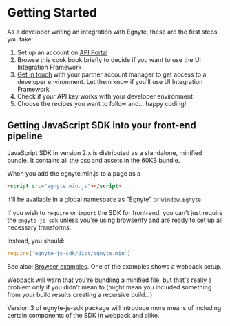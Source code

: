 # Getting Started

As a developer writing an integration with Egnyte, these are the first steps you take:

1. Set up an account on [API Portal](https://developers.egnyte.com)
1. Browse this cook book briefly to decide if you want to use the UI Integration Framework
1. [Get in touch](contact.md) with your partner account manager to get access to a developer environment. Let them know if you'll use UI Integration Framework
1. Check if your API key works with your developer environment
1. Choose the recipes you want to follow and... happy coding!

## Getting JavaScript SDK into your front-end pipeline

JavaScript SDK in version 2.x is distributed as a standalone, minified bundle.
It contains all the css and assets in the 60KB bundle.

When you add the egnyte.min.js to a page as a
```html
<script src="egnyte.min.js"></script>
```
 it'll be available in a global namespace as "Egnyte" or `window.Egnyte`

If you wish to `require` or `import` the SDK for front-end, you can't just require the `engyte-js-sdk` unless you're using browserify and are ready to set up all necessary transforms.

Instead, you should:
```js
require('egnyte-js-sdk/dist/egnyte.min')
```

See also: [Browser examples](https://github.com/egnyte/for-integrators/tree/master/examples/javascript/browser). One of the examples shows a webpack setup.

Webpack will warn that you're bundling a minified file, but that's really a problem only if you didn't mean to (might mean you included something from your build results creating a recursive build...)


Version 3 of egnyte-js-sdk package will introduce more means of including certain components of the SDK in webpack and alike.
